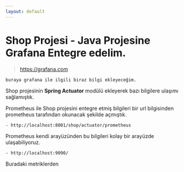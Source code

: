```yaml
---
layout: default
---
```

# Shop Projesi - Java Projesine Grafana Entegre edelim.

> https://grafana.com

``
	buraya grafana ile ilgili biraz bilgi ekleyeceğim.
``

Shop projesinin **Spring Actuator** modülü ekleyerek bazı bilgilere ulaşımı sağlamıştık.

Prometheus ile Shop projesini entegre etmiş bilgileri bir url bilgisinden prometheus tarafından okunacak şekilde açmıştık.

```
- http://localhost:8001/shop/actuator/prometheus
```

Prometheus kendi arayüzünden bu bilgileri kolay bir arayüzde ulaşabiliyoruz.
```
- http://localhost:9090/
```

Buradaki metriklerden 

